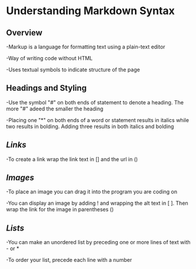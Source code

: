 # Understanding Markdown Syntax #

## **Overview** ##

-Markup is a language for formatting text using a plain-text editor

-Way of writing code without HTML

-Uses textual symbols to indicate structure of the page

## **Headings and Styling** ##

-Use the symbol "#" on both ends of statement to denote a heading. The more "#" adeed the smaller the heading

-Placing one "*" on both ends of a word or statement results in italics while two results in bolding. Adding three results in both italics and bolding

## *Links* ##

-To create a link wrap the link text in [] and the url in ()

## *Images* ##

-To place an image you can drag it into the program you are coding on

-You can display an image by adding ! and wrapping the alt text in [ ]. Then wrap the link for the image in parentheses ()

## *Lists* ##

-You can make an unordered list by preceding one or more lines of text with - or *

-To order your list, precede each line with a number

